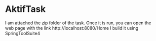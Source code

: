 # AktifTask
I am attached the zip folder of the task. Once it is run, you can open the web page with the link http://localhost:8080/Home I bulid it using SpringToolSuite4
